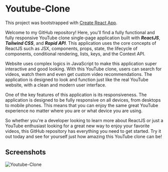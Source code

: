 
# Youtube-Clone

This project was bootstrapped with [Create React App](https://github.com/facebook/create-react-app).

Welcome to my GitHub repository! Here, you'll find a fully functional and fully responsive YouTube clone single-page application built with ***ReactJS***, ***Tailwind CSS***, and ***Rapid API***. This application uses the core concepts of ReactJS such as JSX, components, props, state, the lifecycle of components, conditional rendering, lists, keys, and the Context API.

Website uses complex logics in JavaScript to make this application super interactive and good looking. With this YouTube clone, users can search for videos, watch them and even get custom video recommendations. The application is designed to look and function just like the real YouTube website, with a clean and modern user interface.

One of the key features of this application is its responsiveness. The application is designed to be fully responsive on all devices, from desktops to mobile phones. This means that you can enjoy the same great YouTube experience no matter where you are or what device you are using.

So whether you're a developer looking to learn more about ReactJS or just a YouTube enthusiast looking for a great new way to enjoy your favorite videos, this GitHub repository has everything you need to get started. Try it out today and see for yourself just how amazing this YouTube clone can be!
## Screenshots

![Youtube-Clone](https://user-images.githubusercontent.com/83365540/236289440-fb8531fc-8db7-4beb-96ac-675461981c63.gif)
